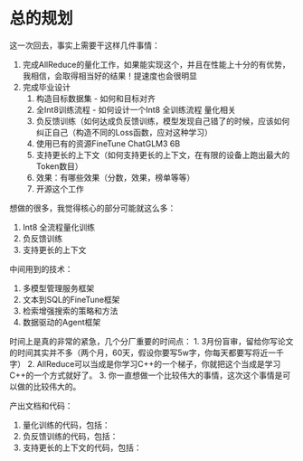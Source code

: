 # 总的规划

这一次回去，事实上需要干这样几件事情：
1. 完成AllReduce的量化工作，如果能实现这个，并且在性能上十分的有优势，我相信，会取得相当好的结果！提速度也会很明显
2. 完成毕业设计
   1. 构造目标数据集 - 如何和目标对齐
   2. 全Int8训练流程 - 如何设计一个Int8 全训练流程 量化相关
   3. 负反馈训练（如何达成负反馈训练，模型发现自己错了的时候，应该如何纠正自己（构造不同的Loss函数，应对这种学习）
   4. 使用已有的资源FineTune ChatGLM3 6B 
   5. 支持更长的上下文（如何支持更长的上下文，在有限的设备上跑出最大的Token数目）
   6. 效果：有哪些效果（分数，效果，榜单等等）
   7. 开源这个工作

想做的很多，我觉得核心的部分可能就这么多：
1. Int8 全流程量化训练
2. 负反馈训练
3. 支持更长的上下文


中间用到的技术：
1. 多模型管理服务框架
2. 文本到SQL的FineTune框架
3. 检索增强搜索的策略和方法
4. 数据驱动的Agent框架

时间上是真的非常的紧急，几个分厂重要的时间点：
    1. 3月份盲审，留给你写论文的时间其实并不多（两个月，60天，假设你要写5w字，你每天都要写将近一千字）
    2. AllReduce可以当成是你学习C++的一个梯子，你就把这个当成是学习C++的一个方式就好了。
    3. 你一直想做一个比较伟大的事情，这次这个事情是可以做的比较伟大的。

产出文档和代码：
1. 量化训练的代码，包括：
2. 负反馈训练的代码，包括：
3. 支持更长的上下文的代码，包括：


